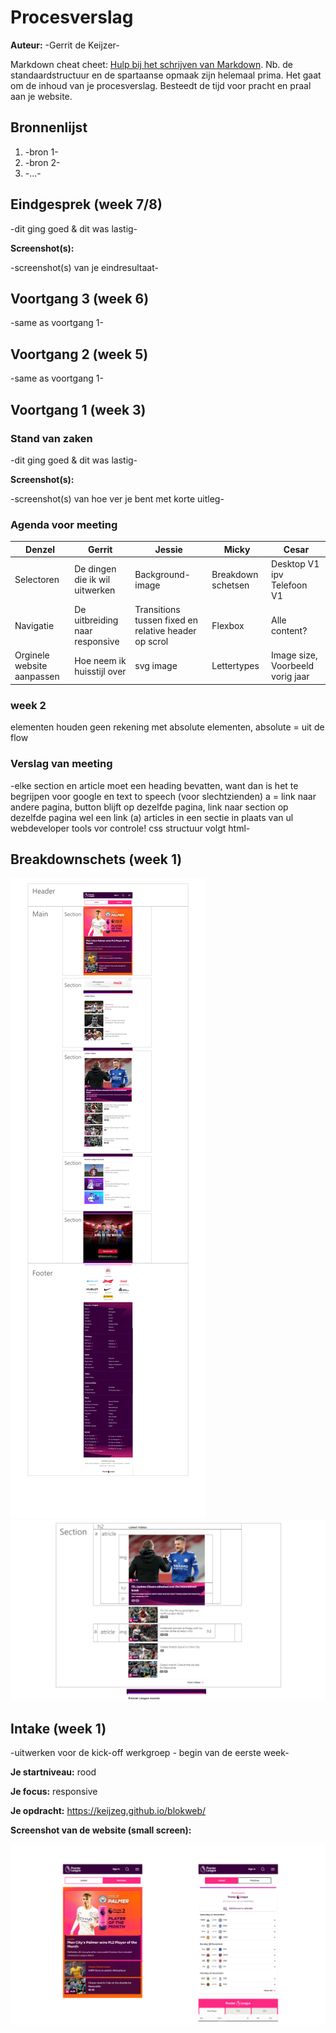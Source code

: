 # Procesverslag
**Auteur:** -Gerrit de Keijzer-

Markdown cheat cheet: [Hulp bij het schrijven van Markdown](https://github.com/adam-p/markdown-here/wiki/Markdown-Cheatsheet). Nb. de standaardstructuur en de spartaanse opmaak zijn helemaal prima. Het gaat om de inhoud van je procesverslag. Besteedt de tijd voor pracht en praal aan je website.



## Bronnenlijst
1. -bron 1-
2. -bron 2-
3. -...-



## Eindgesprek (week 7/8)

-dit ging goed & dit was lastig-

**Screenshot(s):**

-screenshot(s) van je eindresultaat-



## Voortgang 3 (week 6)

-same as voortgang 1-



## Voortgang 2 (week 5)

-same as voortgang 1-



## Voortgang 1 (week 3)

### Stand van zaken

-dit ging goed & dit was lastig-

**Screenshot(s):**

-screenshot(s) van hoe ver je bent met korte uitleg-

### Agenda voor meeting

| Denzel | Gerrit | Jessie | Micky | Cesar |
| --- | --- | --- | --- | --- |
|Selectoren |De dingen die ik wil uitwerken|Background-image|Breakdown schetsen|Desktop V1 ipv Telefoon V1|
|Navigatie |De uitbreiding naar responsive|Transitions tussen fixed en relative header op scrol|Flexbox|Alle content?|
|Orginele website aanpassen|Hoe neem ik huisstijl over|svg image|Lettertypes|Image size, Voorbeeld vorig jaar|

### week 2
elementen houden geen rekening met absolute elementen, absolute = uit de flow

### Verslag van meeting

-elke section en article moet een heading bevatten, want dan is het te begrijpen voor google en text to speech (voor slechtzienden)
a = link naar andere pagina, button blijft op dezelfde pagina, link naar section op dezelfde pagina wel een link (a)
articles in een sectie in plaats van ul 
webdeveloper tools vor controle!
css structuur volgt html-



## Breakdownschets (week 1)

<img src="images/mainscr.png" alt="website van premier league">

<img src="images/tablescr.png" alt="website van premier league">



## Intake (week 1)
-uitwerken voor de kick-off werkgroep - begin van de eerste week-

**Je startniveau:**  rood 

**Je focus:** responsive

**Je opdracht:** https://keijzeg.github.io/blokweb/

**Screenshot van de website (small screen):**

<img src="images/bothscr.png" alt="website van premier league">


